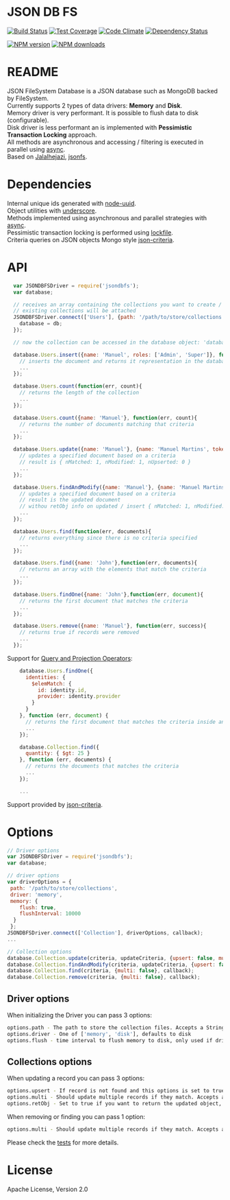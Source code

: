 # JSON DB FS

[![Build Status](https://travis-ci.org/mcmartins/jsondbfs.svg)](https://travis-ci.org/mcmartins/jsondbfs)
[![Test Coverage](https://codeclimate.com/github/mcmartins/jsondbfs/badges/coverage.svg)](https://codeclimate.com/github/mcmartins/jsondbfs/coverage)
[![Code Climate](https://codeclimate.com/github/mcmartins/jsondbfs/badges/gpa.svg)](https://codeclimate.com/github/mcmartins/jsondbfs)
[![Dependency Status](https://gemnasium.com/mcmartins/jsondbfs.png)](https://gemnasium.com/mcmartins/jsondbfs)

[![NPM version](http://img.shields.io/npm/v/jsondbfs.svg?style=flat)](https://www.npmjs.com/package/jsondbfs)
[![NPM downloads](http://img.shields.io/npm/dm/jsondbfs.svg?style=flat)](https://www.npmjs.com/package/jsondbfs)

# README

JSON FileSystem Database is a JSON database such as MongoDB backed by FileSystem.<br/>
Currently supports 2 types of data drivers: **Memory** and **Disk**.<br/>
Memory driver is very performant. It is possible to flush data to disk (configurable).<br/>
Disk driver is less performant an is implemented with **Pessimistic Transaction Locking** approach.<br/>
All methods are asynchronous and accessing / filtering is executed in parallel using [async](https://github.com/caolan/async).<br/>
Based on [Jalalhejazi](https://github.com/Jalalhejazi), [jsonfs](https://github.com/Jalalhejazi/jsonfs).

# Dependencies

Internal unique ids generated with [node-uuid](https://github.com/broofa/node-uuid).<br/>
Object utilities with [underscore](https://github.com/jashkenas/underscore).<br/>
Methods implemented using asynchronous and parallel strategies with [async](https://github.com/caolan/async).<br/>
Pessimistic transaction locking is performed using [lockfile](https://github.com/npm/lockfile).<br/>
Criteria queries on JSON objects Mongo style [json-criteria](https://github.com/mirek/node-json-criteria).

# API

```javascript
  var JSONDBFSDriver = require('jsondbfs');
  var database;

  // receives an array containing the collections you want to create / use ['Users', 'Others']
  // existing collections will be attached
  JSONDBFSDriver.connect(['Users'], {path: '/path/to/store/collections', driver: 'memory'}, function(err, db){
    database = db;
  });

  // now the collection can be accessed in the database object: 'database['Users'].insert' or 'database.Users.insert'

  database.Users.insert({name: 'Manuel', roles: ['Admin', 'Super']}, function(err, document){
    // inserts the document and returns it representation in the database (including the internal id)
    ...
  });

  database.Users.count(function(err, count){
    // returns the length of the collection
    ...
  });

  database.Users.count({name: 'Manuel'}, function(err, count){
    // returns the number of documents matching that criteria
    ...
  });

  database.Users.update({name: 'Manuel'}, {name: 'Manuel Martins', token: 'xsf32S123ss'}, function(err, result){
    // updates a specified document based on a criteria
    // result is { nMatched: 1, nModified: 1, nUpserted: 0 }
    ...
  });

  database.Users.findAndModify({name: 'Manuel'}, {name: 'Manuel Martins', token: 'xsf32S123ss'}, {retObj: true}, function(err, result){
    // updates a specified document based on a criteria
    // result is the updated document
    // withou retObj info on updated / insert { nMatched: 1, nModified: 1, nUpserted: 0 } is returned
    ...
  });

  database.Users.find(function(err, documents){
    // returns everything since there is no criteria specified
    ...
  });

  database.Users.find({name: 'John'},function(err, documents){
    // returns an array with the elements that match the criteria
    ...
  });

  database.Users.findOne({name: 'John'},function(err, document){
    // returns the first document that matches the criteria
    ...
  });

  database.Users.remove({name: 'Manuel'}, function(err, success){
    // returns true if records were removed
    ...
  });
```

Support for [Query and Projection Operators](https://docs.mongodb.org/manual/reference/operator/query/):

```javascript
    database.Users.findOne({
      identities: {
        $elemMatch: {
          id: identity.id,
          provider: identity.provider
        }
      }
    }, function (err, document) {
      // returns the first document that matches the criteria inside an array of identities
      ...
    });

    database.Collection.find({
      quantity: { $gt: 25 }
    }, function (err, documents) {
      // returns the documents that matches the criteria
      ...
    });

    ...
```

Support provided by [json-criteria](https://github.com/mirek/node-json-criteria).

# Options

```javascript
// Driver options
var JSONDBFSDriver = require('jsondbfs');
var database;

// driver options
var driverOptions = {
 path: '/path/to/store/collections',
 driver: 'memory',
 memory: {
    flush: true,
    flushInterval: 10000
  }
 };
JSONDBFSDriver.connect(['Collection'], driverOptions, callback);
...

// Collection options
database.Collection.update(criteria, updateCriteria, {upsert: false, multi: true, retObj: true}, callback);
database.Collection.findAndModify(criteria, updateCriteria, {upsert: false, multi: true, retObj: true}, callback);
database.Collection.find(criteria, {multi: false}, callback);
database.Collection.remove(criteria, {multi: false}, callback);
```

## Driver options

When initializing the Driver you can pass 3 options:

```bash
options.path - The path to store the collection files. Accepts a String. Defaults to '/tmp/'.
options.driver - One of ['memory', 'disk'], defaults to disk
options.flush - time interval to flush memory to disk, only used if driver is 'memory'
```

## Collections options

When updating a record you can pass 3 options:

```bash
options.upsert - If record is not found and this options is set to true, a new record will be created. Accepts a boolean 'true' or 'false'. Defaults to 'false'.<br/>
options.multi - Should update multiple records if they match. Accepts a boolean 'true' or 'false'. Defaults to 'true'.
options.retObj - Set to true if you want to return the updated object, otherwise a stats object is returned with info on updated records (as with MongoDB)
```

When removing or finding you can pass 1 option:

```bash
options.multi - Should update multiple records if they match. Accepts a boolean 'true' or 'false'. Defaults to 'true'.
```

Please check the [tests](https://github.com/mcmartins/jsondbfs/tree/master/test) for more details.

# License

Apache License, Version 2.0
